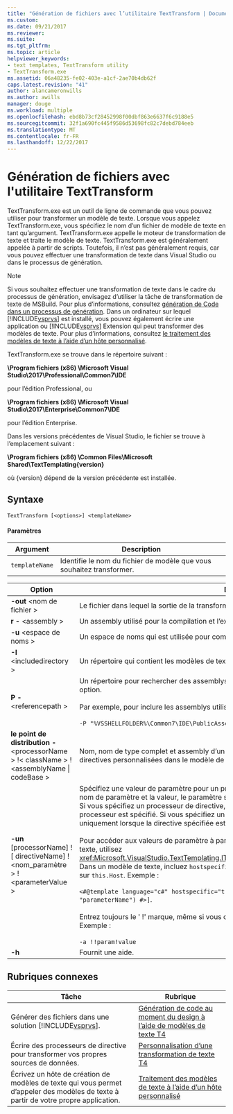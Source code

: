 ```yaml
---
title: "Génération de fichiers avec l’utilitaire TextTransform | Documents Microsoft"
ms.custom: 
ms.date: 09/21/2017
ms.reviewer: 
ms.suite: 
ms.tgt_pltfrm: 
ms.topic: article
helpviewer_keywords:
- text templates, TextTransform utility
- TextTransform.exe
ms.assetid: 06a48235-fe02-403e-a1cf-2ae70b4db62f
caps.latest.revision: "41"
author: alancameronwills
ms.author: awills
manager: douge
ms.workload: multiple
ms.openlocfilehash: ebd8b73cf28452998f00dbf863e6637f6c9188e5
ms.sourcegitcommit: 32f1a690fc445f9586d53698fc82c7debd784eeb
ms.translationtype: MT
ms.contentlocale: fr-FR
ms.lasthandoff: 12/22/2017
---
```

# <a name="generating-files-with-the-texttransform-utility"></a>Génération de fichiers avec l'utilitaire TextTransform
TextTransform.exe est un outil de ligne de commande que vous pouvez utiliser pour transformer un modèle de texte. Lorsque vous appelez TextTransform.exe, vous spécifiez le nom d’un fichier de modèle de texte en tant qu’argument. TextTransform.exe appelle le moteur de transformation de texte et traite le modèle de texte. TextTransform.exe est généralement appelée à partir de scripts. Toutefois, il n’est pas généralement requis, car vous pouvez effectuer une transformation de texte dans Visual Studio ou dans le processus de génération.  
  
> [!NOTE]
>  Si vous souhaitez effectuer une transformation de texte dans le cadre du processus de génération, envisagez d’utiliser la tâche de transformation de texte de MSBuild. Pour plus d’informations, consultez [génération de Code dans un processus de génération](../modeling/code-generation-in-a-build-process.md). Dans un ordinateur sur lequel [!INCLUDE[vsprvs](../code-quality/includes/vsprvs_md.md)] est installé, vous pouvez également écrire une application ou [!INCLUDE[vsprvs](../code-quality/includes/vsprvs_md.md)] Extension qui peut transformer des modèles de texte. Pour plus d’informations, consultez [le traitement des modèles de texte à l’aide d’un hôte personnalisé](../modeling/processing-text-templates-by-using-a-custom-host.md).  
  
 TextTransform.exe se trouve dans le répertoire suivant :  
  
 **\Program fichiers (x86) \Microsoft Visual Studio\2017\Professional\Common7\IDE**  

pour l’édition Professional, ou

 **\Program fichiers (x86) \Microsoft Visual Studio\2017\Enterprise\Common7\IDE**
 
 pour l’édition Enterprise.

Dans les versions précédentes de Visual Studio, le fichier se trouve à l’emplacement suivant :

**\Program fichiers (x86) \Common Files\Microsoft Shared\TextTemplating\{version}**

où {version} dépend de la version précédente est installée.

## <a name="syntax"></a>Syntaxe  
  
```  
TextTransform [<options>] <templateName>  
```  
  
#### <a name="parameters"></a>Paramètres  
  
|**Argument**|**Description**|  
|------------------|---------------------|  
|`templateName`|Identifie le nom du fichier de modèle que vous souhaitez transformer.|  
  
|**Option**|**Description**|  
|----------------|---------------------|  
|**-out** \<nom de fichier >|Le fichier dans lequel la sortie de la transformation est écrite.|  
|**r -** \<assembly >|Un assembly utilisé pour la compilation et l’exécution du modèle de texte.|  
|**-u** \<espace de noms >|Un espace de noms qui est utilisée pour compiler le modèle.|  
|**-I** \<includedirectory >|Un répertoire qui contient les modèles de texte inclus dans le modèle de texte spécifié.|  
|**P -** \<referencepath >|Un répertoire pour rechercher des assemblys spécifié dans le modèle de texte ou à l’aide de la **- r** option.<br /><br /> Par exemple, pour inclure les assemblys utilisés pour l’API Visual Studio, utilisez :<br /><br /> `-P "%VSSHELLFOLDER%\Common7\IDE\PublicAssemblies"`|  
|**le point de distribution -** \<processorName > !\< className > ! \<assemblyName &#124; codeBase >|Nom, nom de type complet et assembly d’un processeur de directive peut être utilisé pour traiter des directives personnalisées dans le modèle de texte.|  
|**-un** [processorName] ! [ directiveName] ! \<nom_paramètre > ! \<parameterValue >|Spécifiez une valeur de paramètre pour un processeur de directive. Si vous spécifiez simplement le nom de paramètre et la valeur, le paramètre sera disponible pour tous les processeurs de directive. Si vous spécifiez un processeur de directive, le paramètre est disponible uniquement pour le processeur est spécifié. Si vous spécifiez un nom de directive, le paramètre est disponible uniquement lorsque la directive spécifiée est en cours de traitement.<br /><br /> Pour accéder aux valeurs de paramètre à partir d’un processeur de directive ou d’un modèle de texte, utilisez <xref:Microsoft.VisualStudio.TextTemplating.ITextTemplatingEngineHost.ResolveParameterValue%2A>. Dans un modèle de texte, incluez `hostspecific` dans la directive de modèle et d’appeler le message sur `this.Host`. Exemple :<br /><br /> `<#@template language="c#" hostspecific="true"#> [<#= this.Host.ResolveParameterValue("", "", "parameterName") #>]`.<br /><br /> Entrez toujours le ' !' marque, même si vous omettez le processeur et les noms de directive. Exemple :<br /><br /> `-a !!param!value`|  
|**-h**|Fournit une aide.|  
  
## <a name="related-topics"></a>Rubriques connexes  
  
|Tâche|Rubrique|  
|----------|-----------|  
|Générer des fichiers dans une solution [!INCLUDE[vsprvs](../code-quality/includes/vsprvs_md.md)].|[Génération de code au moment du design à l’aide de modèles de texte T4](../modeling/design-time-code-generation-by-using-t4-text-templates.md)|  
|Écrire des processeurs de directive pour transformer vos propres sources de données.|[Personnalisation d’une transformation de texte T4](../modeling/customizing-t4-text-transformation.md)|  
|Écrivez un hôte de création de modèles de texte qui vous permet d’appeler des modèles de texte à partir de votre propre application.|[Traitement des modèles de texte à l’aide d’un hôte personnalisé](../modeling/processing-text-templates-by-using-a-custom-host.md)|
